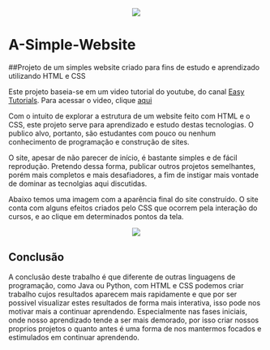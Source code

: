 <p align="center">
  <img src="https://user-images.githubusercontent.com/45701541/86798497-36a1b600-c047-11ea-9f9f-75f166d8497b.png" >
</p>


# A-Simple-Website

##Projeto de um simples website criado para fins de estudo e aprendizado utilizando HTML e CSS

Este projeto baseia-se em um video tutorial do youtube, do canal [Easy Tutorials](https://www.youtube.com/channel/UCkjoHfkLEy7ZT4bA2myJ8xA). 
Para acessar o video, clique [aqui](https://www.youtube.com/watch?v=a2UnYs9AA_M)

Com o intuito de explorar a estrutura de um website feito com HTML e o CSS, este projeto serve para aprendizado e estudo destas tecnologias.
O publico alvo, portanto, são estudantes com pouco ou nenhum conhecimento de programação e construção de sites.

O site, apesar de não parecer de início, é bastante simples e de fácil reprodução. Pretendo dessa forma, publicar outros projetos semelhantes, porém mais completos 
e mais desafiadores, a fim de instigar mais vontade de dominar as tecnolgias aqui discutidas.


Abaixo temos uma imagem com a aparência final do site construído. O site conta com alguns efeitos criados pelo CSS que ocorrem
pela interação do cursos, e ao clique em determinados pontos da tela.

<p align="center">
  <img src="https://user-images.githubusercontent.com/45701541/86797602-3ce36280-c046-11ea-890a-3d37075eae1d.png" >
</p>


## **Conclusão**
A conclusão deste trabalho é que diferente de outras linguagens de programação, como Java ou Python,
com HTML e CSS podemos criar trabalho cujos resultados aparecem mais rapidamente e que por ser possivel
visualizar estes resultados de forma mais interativa, isso pode nos motivar mais a continuar aprendendo.
Especialmente nas fases iniciais, onde nosso aprendizado tende a ser mais demorado, por isso criar nossos 
proprios projetos o quanto antes é uma forma de nos mantermos focados e estimulados em continuar aprendendo.
